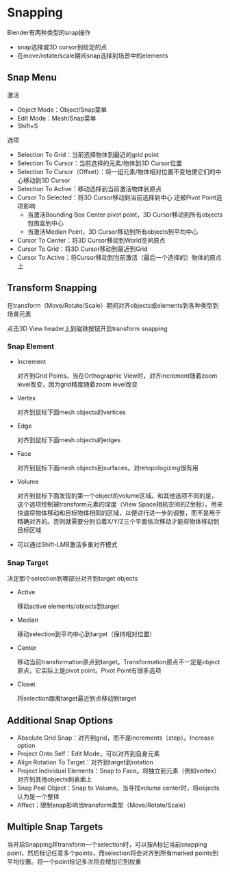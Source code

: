 # Snapping

Blender有两种类型的snap操作

- snap选择或3D cursor到给定的点
- 在move/rotate/scale期间snap选择到场景中的elements

## Snap Menu

激活

- Object Mode：Object/Snap菜单
- Edit Mode：Mesh/Snap菜单
- Shift+S

选项

- Selection To Grid：当前选择物体到最近的grid point
- Selection To Cursor：当前选择的元素/物体到3D Cursor位置
- Selection To Cursor（Offset）：将一组元素/物体相对位置不变地使它们的中心移动到3D Cursor
- Selection To Active：移动选择到当前激活物体到原点
- Cursor To Selected：将3D Cursor移动到当前选择到中心
  还被Pivot Point选项影响
  - 当激活Bounding Box Center pivot point，3D Cursor移动到所有objects包围盒到中心
  - 当激活Median Point，3D Cursor移动到所有objects到平均中心
- Cursor To Center：将3D Cursor移动到World空间原点
- Cursor To Grid：将3D Cursor移动到最近到Grid
- Cursor To Active：将Cursor移动到当前激活（最后一个选择的）物体的原点上

## Transform Snapping

在transform（Move/Rotate/Scale）期间对齐objects或elements到各种类型到场景元素

点击3D View header上到磁铁按钮开启transform snapping

### Snap Element

- Increment

  对齐到Grid Points。当在Orthographic View时，对齐increment随着zoom level改变，因为grid精度随着zoom level改变

- Vertex

  对齐到鼠标下面mesh objects的vertices

- Edge

  对齐到鼠标下面mesh objects的edges

- Face

  对齐到鼠标下面mesh objects到surfaces。对retopologizing很有用

- Volume

  对齐到鼠标下面发现的第一个object的volume区域。和其他选项不同的是，这个选项控制被transform元素的深度（View Space相机空间的Z坐标）。用来快速将物体移动和目标物体相同的区域，以便进行进一步的调整，而不是用于精确对齐的。否则就需要分别沿着X/Y/Z三个平面依次移动才能将物体移动到目标区域

- 可以通过Shift-LMB激活多重对齐模式

### Snap Target

  决定那个selection到哪部分对齐到target objects

- Active

  移动active elements/objects到target

- Median

  移动selection到平均中心到target（保持相对位置）

- Center

  移动当前transformation原点到target。Transformation原点不一定是object原点，它实际上是pivot point。Pivot Point有很多选项

- Closet

  将selection距离target最近到点移动到target

## Additional Snap Options

- Absolute Grid Snap：对齐到grid，而不是increments（step）。Increase option
- Project Onto Self：Edit Mode，可以对齐到自身元素
- Align Rotation To Target：对齐到target到rotation
- Project Individual Elements：Snap to Face。将独立到元素（例如vertex）对齐到其他objects到表面上
- Snap Peel Object：Snap to Volume。当寻找volume center时，将objects认为是一个整体
- Affect：限制snap影响当transform类型（Move/Rotate/Scale）

## Multiple Snap Targets

当开启Snapping并transform一个selection时，可以按A标记当前snapping point，然后标记任意多个points，而selection将会对齐到所有marked points到平均位置。将一个point标记多次将会增加它到权重
